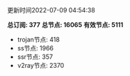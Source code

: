 更新时间2022-07-09 04:54:38

**总订阅: 377**
**总节点: 16065**
**有效节点: 5111**
- trojan节点: 418
- ss节点: 1966
- ssr节点: 357
- v2ray节点: 2370
